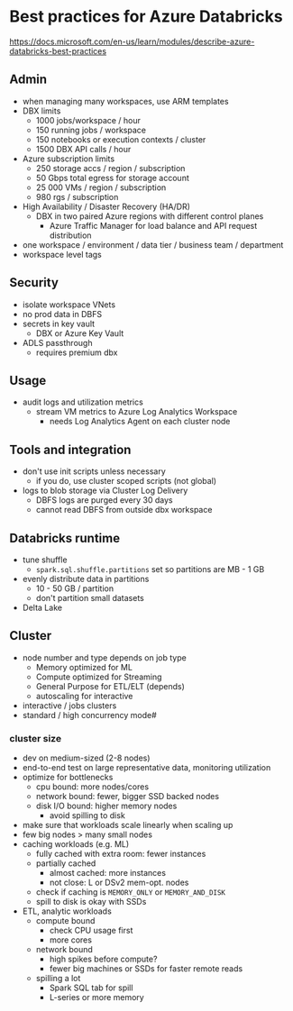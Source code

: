 # Best practices for Azure Databricks
<https://docs.microsoft.com/en-us/learn/modules/describe-azure-databricks-best-practices>

## Admin
- when managing many workspaces, use ARM templates
- DBX limits
  - 1000 jobs/workspace / hour
  - 150 running jobs / workspace
  - 150 notebooks or execution contexts / cluster
  - 1500 DBX API calls / hour
- Azure subscription limits
  - 250 storage accs / region / subscription
  - 50 Gbps total egress for storage account
  - 25 000 VMs / region / subscription
  - 980 rgs / subscription
- High Availability / Disaster Recovery (HA/DR)
  - DBX in two paired Azure regions with different control planes
    - Azure Traffic Manager for load balance and API request distribution
- one workspace / environment / data tier / business team / department
- workspace level tags

## Security
- isolate workspace VNets
- no prod data in DBFS
- secrets in key vault
  - DBX or Azure Key Vault
- ADLS passthrough
  - requires premium dbx

## Usage
- audit logs and utilization metrics
  - stream VM metrics to Azure Log Analytics Workspace
    - needs Log Analytics Agent on each cluster node

## Tools and integration
- don't use init scripts unless necessary
  - if you do, use cluster scoped scripts (not global)
- logs to blob storage via Cluster Log Delivery
  - DBFS logs are purged every 30 days
  - cannot read DBFS from outside dbx workspace

## Databricks runtime
- tune shuffle
  - `spark.sql.shuffle.partitions` set so partitions are MB - 1 GB
- evenly distribute data in partitions
  - 10 - 50 GB / partition
  - don't partition small datasets
- Delta Lake

## Cluster
- node number and type depends on job type
  - Memory optimized for ML
  - Compute optimized for Streaming
  - General Purpose for ETL/ELT (depends)
  - autoscaling for interactive
- interactive / jobs clusters
- standard / high concurrency mode#
### cluster size
- dev on medium-sized (2-8 nodes)
- end-to-end test on large representative data, monitoring utilization
- optimize for bottlenecks
  - cpu bound: more nodes/cores
  - network bound: fewer, bigger SSD backed nodes
  - disk I/O bound: higher memory nodes
    - avoid spilling to disk
- make sure that workloads scale linearly when scaling up
- few big nodes > many small nodes
- caching workloads (e.g. ML)
  - fully cached with extra room: fewer instances
  - partially cached
    - almost cached: more instances
    - not close: L or DSv2 mem-opt. nodes
  - check if caching is `MEMORY_ONLY` or `MEMORY_AND_DISK`
  - spill to disk is okay with SSDs
- ETL, analytic workloads
  - compute bound
    - check CPU usage first
    - more cores
  - network bound
    - high spikes before compute?
    - fewer big machines or SSDs for faster remote reads
  - spilling a lot
    - Spark SQL tab for spill
    - L-series or more memory
